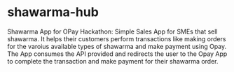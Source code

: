 # shawarma-hub
Shawarma App for OPay Hackathon:
Simple Sales App for SMEs that sell shawarma. It helps their customers perform transactions
like making orders for the varoius available types of shawarma and make payment using Opay.
The App consumes the API provided and redirects the user to the Opay App
to complete the transaction and make payment for their shawarma order.
